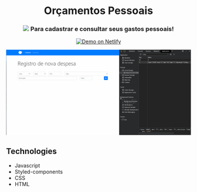 <h1 align="center"> Orçamentos Pessoais </h1>

<h3 align="center"> <img src="./github/logo.png alt="logo"></img> Para cadastrar e consultar seus gastos pessoais! </h3>

<p align="center">
  <a href="https://mike-fernando-discord-clone.netlify.app" target="_blank">
    <img alt="Demo on Netlify" src="https://res.cloudinary.com/LukeMorales/image/upload/v1563043495/readme_logos/demo_on_netlify_bbuvjz.png">
  </a>
</p>

<div>
   <img src="./github/orcamento.gif" alt"orcamento" />
</div>


## Technologies
- Javascript
- Styled-components
- CSS
- HTML
